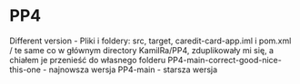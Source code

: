 # PP4
Different version - Pliki i foldery: src, target, caredit-card-app.iml i pom.xml / te same co w głównym directory KamilRa/PP4, zduplikowały mi się, a chiałem je przenieść do własnego folderu
PP4-main-correct-good-nice-this-one - najnowsza wersja
PP4-main - starsza wersja
